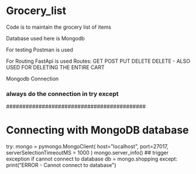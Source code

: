 # Grocery_list

Code is to maintain the grocery list of items
<!--  -->
Database used here is Mongodb
<!--  -->
For testing Postman is used
<!--  -->
For Routing FastApi is used
Routes:
  GET
  POST
  PUT 
  DELETE
  DELETE - ALSO USED FOR DELETING THE ENTIRE CART
  
  
 Mongodb Connection
 
 ### always do the connection in try except
###########################################
# Connecting  with MongoDB database
try:
    mongo = pymongo.MongoClient(
        host="localhost",
        port=27017,
        serverSelectionTimeoutMS = 1000
    )
    mongo.server_info() ## trigger  exception if cannot connect to database
    db = mongo.shopping
except:
    print("ERROR - Cannot connect  to  database")
 

